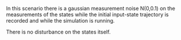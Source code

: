 In this scenario there is a gaussian measurement noise N(0,0.1) on the measurements of the states while the initial input-state trajectory is recorded and while the simulation is running.

There is no disturbance on the states itself.